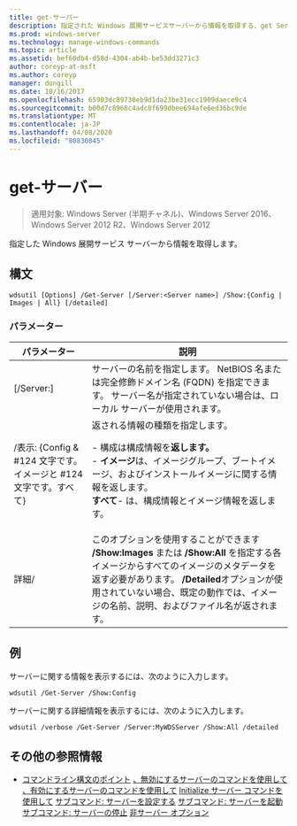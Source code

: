 ```yaml
---
title: get-サーバー
description: 指定された Windows 展開サービスサーバーから情報を取得する、get Server の Windows コマンドに関するトピック。
ms.prod: windows-server
ms.technology: manage-windows-commands
ms.topic: article
ms.assetid: bef60db4-d58d-4304-ab4b-be53dd3271c3
author: coreyp-at-msft
ms.author: coreyp
manager: dongill
ms.date: 10/16/2017
ms.openlocfilehash: 65903dc89730eb9d1da23be31ecc1909daece9c4
ms.sourcegitcommit: b00d7c8968c4adc8f699dbee694afe6ed36bc9de
ms.translationtype: MT
ms.contentlocale: ja-JP
ms.lasthandoff: 04/08/2020
ms.locfileid: "80830845"
---
```

# <a name="get-server"></a>get-サーバー

>適用対象: Windows Server (半期チャネル)、Windows Server 2016、Windows Server 2012 R2、Windows Server 2012

指定した Windows 展開サービス サーバーから情報を取得します。

## <a name="syntax"></a>構文
```
wdsutil [Options] /Get-Server [/Server:<Server name>] /Show:{Config | Images | All} [/detailed]
```
### <a name="parameters"></a>パラメーター
|パラメーター|説明|
|-------|--------|
|[/Server:<Server name>]|サーバーの名前を指定します。 NetBIOS 名または完全修飾ドメイン名 (FQDN) を指定できます。 サーバー名が指定されていない場合は、ローカル サーバーが使用されます。|
|/表示: {Config & #124 文字です。イメージと #124 文字です。すべて}|返される情報の種類を指定します。<p>-   構成は構成情報を**返します。**<br />-   **イメージ**は、イメージグループ、ブートイメージ、およびインストールイメージに関する情報を返します。<br />**すべて**-   は、構成情報とイメージ情報を返します。|
|詳細/|このオプションを使用することができます **/Show:Images** または **/Show:All** を指定する各イメージからすべてのイメージのメタデータを返す必要があります。 **/Detailed**オプションが使用されていない場合、既定の動作では、イメージの名前、説明、およびファイル名が返されます。|
## <a name="examples"></a><a name=BKMK_examples></a>例
サーバーに関する情報を表示するには、次のように入力します。
```
wdsutil /Get-Server /Show:Config
```
サーバーに関する詳細情報を表示するには、次のように入力します。
```
wdsutil /verbose /Get-Server /Server:MyWDSServer /Show:All /detailed
```
## <a name="additional-references"></a>その他の参照情報
- [コマンドライン構文のポイント](command-line-syntax-key.md)
[、無効にするサーバーのコマンドを使用して](using-the-disable-server-command.md)
[、有効にするサーバーのコマンドを使用して](using-the-enable-server-command.md)
[Initialize サーバー コマンドを使用して](using-the-initialize-server-command.md)
[サブコマンド: サーバーを設定する](subcommand-set-server.md)
[サブコマンド: サーバーを起動](subcommand-start-server.md)
[サブコマンド: サーバーの停止](subcommand-stop-server.md)
[非サーバー オプション](the-uninitialize-server-option.md)
